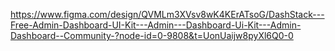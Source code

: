 https://www.figma.com/design/QVMLm3XVsv8wK4KErATsoG/DashStack---Free-Admin-Dashboard-UI-Kit---Admin---Dashboard-Ui-Kit---Admin-Dashboard--Community-?node-id=0-9808&t=UonUaijw8pyXl6Q0-0
